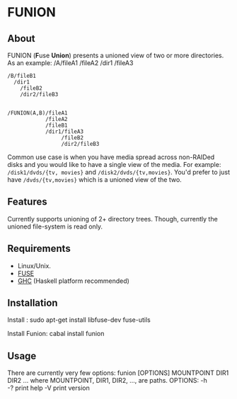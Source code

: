 FUNION
======

About
-----
FUNION (**F**use **Union**) presents a unioned view of two or more directories.
As an example:
    /A/fileA1
      /fileA2
      /dir1
        /fileA3
    
    /B/fileB1
      /dir1
        /fileB2
        /dir2/fileB3
    
    
    /FUNION(A,B)/fileA1
                /fileA2
                /fileB1
                /dir1/fileA3
                     /fileB2
                     /dir2/fileB3
    
Common use case is when you have media spread across non-RAIDed disks and you
would like to have a single view of the media.  For example: `/disk1/dvds/{tv,
movies}` and `/disk2/dvds/{tv,movies}`.  You'd prefer to just have
`/dvds/{tv,movies}` which is a unioned view of the two.

Features
--------
Currently supports unioning of 2+ directory trees.  Though, currently the
unioned file-system is read only.


Requirements
------------
* Linux/Unix.
* [FUSE](http://fuse.sourceforge.net/)
* [GHC](http://hackage.haskell.org/platform/) (Haskell platform recommended)

Installation
------------
Install :
    sudo apt-get install libfuse-dev fuse-utils

Install Funion:
    cabal install funion

Usage
-----
There are currently very few options:
    funion [OPTIONS] MOUNTPOINT DIR1 DIR2 ...
where MOUNTPOINT, DIR1, DIR2, ..., are paths.
OPTIONS:
  -h    
  -?    print help
  -V    print version

